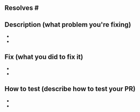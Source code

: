 ## Resolves #<issue number>

## Description (what problem you're fixing)

  -
  -

## Fix (what you did to fix it)

  -
  -

## How to test (describe how to test your PR)

  -
  -
